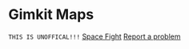 # Gimkit Maps
`THIS IS UNOFFICAL!!!`
[Space Fight](https://www.gimkit.com/creative/publish-link/U2FsdGVkX1%2B1hzg0h4%2FwOuRd2gMKFPCXvI6tzaXVWv4XcJAIbbAEvLJ6JMX4kwKAm8AlRgeLa9ReEFoIZRyWzxLKgM42HllTj57aPHIiOkg%3D)
[Report a problem](mailto:Lucas-Mutter@outlook.com?bcc=lucasmutter@mcps.org&body=Hello%20Lucas%2C%0A%0A%20%20The%20link%20is%20invalid%2C%20please%20get%20a%20new%20link%20for%20the%20gimkit%20creatives%0A%0AYour%20friend%2C%20Random%20kid%20(LOOOOOOOOOL))
